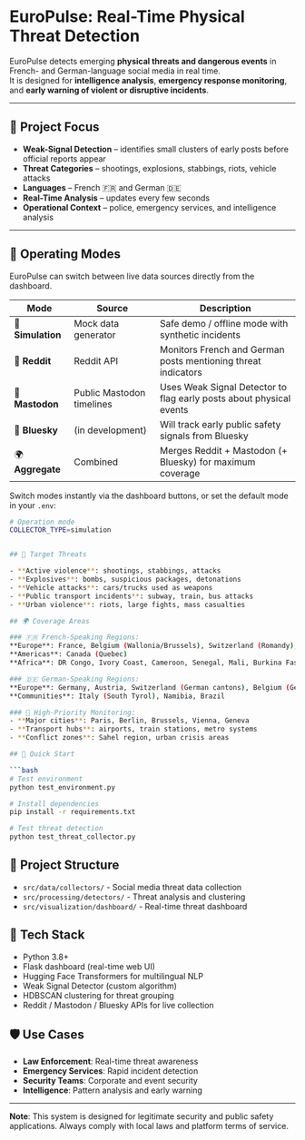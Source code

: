 # EuroPulse: Real-Time Physical Threat Detection

EuroPulse detects emerging **physical threats and dangerous events** in French- and German-language social media in real time.  
It is designed for **intelligence analysis**, **emergency response monitoring**, and **early warning of violent or disruptive incidents**.

---

## 🚨 Project Focus

- **Weak-Signal Detection** – identifies small clusters of early posts before official reports appear  
- **Threat Categories** – shootings, explosions, stabbings, riots, vehicle attacks  
- **Languages** – French 🇫🇷 and German 🇩🇪  
- **Real-Time Analysis** – updates every few seconds  
- **Operational Context** – police, emergency services, and intelligence analysis

---

## 🧠 Operating Modes

EuroPulse can switch between live data sources directly from the dashboard.

| Mode | Source | Description |
|------|---------|-------------|
| 🧠 **Simulation** | Mock data generator | Safe demo / offline mode with synthetic incidents |
| 🧵 **Reddit** | Reddit API | Monitors French and German posts mentioning threat indicators |
| 🐘 **Mastodon** | Public Mastodon timelines | Uses Weak Signal Detector to flag early posts about physical events |
| 💬 **Bluesky** | (in development) | Will track early public safety signals from Bluesky |
| 🌍 **Aggregate** | Combined | Merges Reddit + Mastodon (+ Bluesky) for maximum coverage |

Switch modes instantly via the dashboard buttons, or set the default mode in your `.env`:

```bash
# Operation mode
COLLECTOR_TYPE=simulation


## 🎯 Target Threats

- **Active violence**: shootings, stabbings, attacks
- **Explosives**: bombs, suspicious packages, detonations
- **Vehicle attacks**: cars/trucks used as weapons
- **Public transport incidents**: subway, train, bus attacks
- **Urban violence**: riots, large fights, mass casualties

## 🌍 Coverage Areas

### 🇫🇷 French-Speaking Regions:
**Europe**: France, Belgium (Wallonia/Brussels), Switzerland (Romandy), Luxembourg, Monaco  
**Americas**: Canada (Quebec)  
**Africa**: DR Congo, Ivory Coast, Cameroon, Senegal, Mali, Burkina Faso, Niger, Chad

### 🇩🇪 German-Speaking Regions:
**Europe**: Germany, Austria, Switzerland (German cantons), Belgium (German community), Luxembourg, Liechtenstein  
**Communities**: Italy (South Tyrol), Namibia, Brazil

### 🎯 High-Priority Monitoring:
- **Major cities**: Paris, Berlin, Brussels, Vienna, Geneva
- **Transport hubs**: airports, train stations, metro systems
- **Conflict zones**: Sahel region, urban crisis areas

## 🚀 Quick Start

```bash
# Test environment
python test_environment.py

# Install dependencies
pip install -r requirements.txt

# Test threat detection
python test_threat_collector.py
```

## 📁 Project Structure

- `src/data/collectors/` - Social media threat data collection
- `src/processing/detectors/` - Threat analysis and clustering
- `src/visualization/dashboard/` - Real-time threat dashboard

## 🔧 Tech Stack

- Python 3.8+
- Flask dashboard (real-time web UI)
- Hugging Face Transformers for multilingual NLP
- Weak Signal Detector (custom algorithm)
- HDBSCAN clustering for threat grouping
- Reddit / Mastodon / Bluesky APIs for live collection

## 🛡️ Use Cases

- **Law Enforcement**: Real-time threat awareness
- **Emergency Services**: Rapid incident detection
- **Security Teams**: Corporate and event security
- **Intelligence**: Pattern analysis and early warning

---

**Note**: This system is designed for legitimate security and public safety applications. Always comply with local laws and platform terms of service.